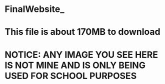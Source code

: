 # FinalWebsite_
# This file is about 170MB to download
# NOTICE: ANY IMAGE YOU SEE HERE IS NOT MINE AND IS ONLY BEING USED FOR SCHOOL PURPOSES
